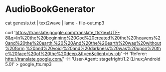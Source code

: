 # AudioBookGenerator


cat genesis.txt | text2wave | lame - file-out.mp3

curl 'https://translate.google.com/translate_tts?ie=UTF-8&q=In%20the%20beginning%20God%20created%20the%20heavens%20and%20the%20earth.%20%20And%20the%20earth%20was%20without%20form,%20and%20void;%20and%20darkness%20was%20upon%20the%20face%20of%20the%20deep.&tl=en&client=tw-ob' -H 'Referer: http://translate.google.com/' -H 'User-Agent: stagefright/1.2 (Linux;Android 5.0)' > google_tts.mp3


